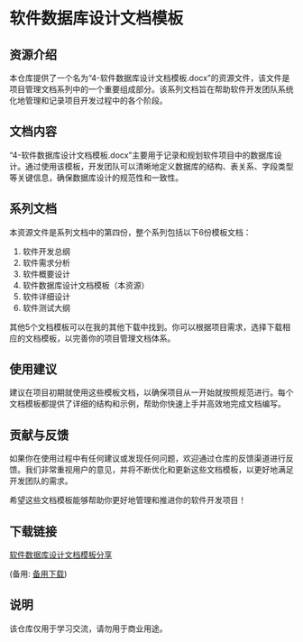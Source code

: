 # 软件数据库设计文档模板

## 资源介绍

本仓库提供了一个名为“4-软件数据库设计文档模板.docx”的资源文件，该文件是项目管理文档系列中的一个重要组成部分。该系列文档旨在帮助软件开发团队系统化地管理和记录项目开发过程中的各个阶段。

## 文档内容

“4-软件数据库设计文档模板.docx”主要用于记录和规划软件项目中的数据库设计。通过使用该模板，开发团队可以清晰地定义数据库的结构、表关系、字段类型等关键信息，确保数据库设计的规范性和一致性。

## 系列文档

本资源文件是系列文档中的第四份，整个系列包括以下6份模板文档：

1. 软件开发总纲
2. 软件需求分析
3. 软件概要设计
4. 软件数据库设计文档模板（本资源）
5. 软件详细设计
6. 软件测试大纲

其他5个文档模板可以在我的其他下载中找到。你可以根据项目需求，选择下载相应的文档模板，以完善你的项目管理文档体系。

## 使用建议

建议在项目初期就使用这些模板文档，以确保项目从一开始就按照规范进行。每个文档模板都提供了详细的结构和示例，帮助你快速上手并高效地完成文档编写。

## 贡献与反馈

如果你在使用过程中有任何建议或发现任何问题，欢迎通过仓库的反馈渠道进行反馈。我们非常重视用户的意见，并将不断优化和更新这些文档模板，以更好地满足开发团队的需求。

希望这些文档模板能够帮助你更好地管理和推进你的软件开发项目！

## 下载链接
[软件数据库设计文档模板分享](https://pan.quark.cn/s/fa2087d0ec75) 

(备用: [备用下载](https://pan.baidu.com/s/1JbGHhy1qURRIa_ObdTnR9g?pwd=1234))

## 说明

该仓库仅用于学习交流，请勿用于商业用途。
